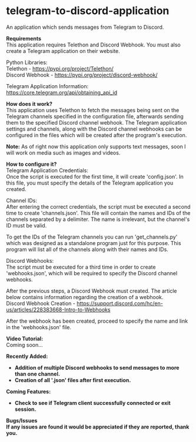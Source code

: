 # telegram-to-discord-application
An application which sends messages from Telegram to Discord.

<b>Requirements</b><br>
This application requires Telethon and Discord Webhook. You must also create a Telegram application on their website.

Python Libraries:<br>
Telethon - https://pypi.org/project/Telethon/<br>
Discord Webhook - https://pypi.org/project/discord-webhook/

Telegram Application Information:<br>
https://core.telegram.org/api/obtaining_api_id

<b>How does it work?</b><br>
This application uses Telethon to fetch the messages being sent on the Telegram channels specified in the configuration file, afterwards sending them to the specified Discord channel webhook. The Telegram application settings and channels, along with the Discord channel webhooks can be configured in the files which will be created after the program's execution.<br>

<b>Note:</b> As of right now this application only supports text messages, soon I will work on media such as images and videos.

<b>How to configure it?</b><br>
Telegram Application Credentials:<br>
Once the script is executed for the first time, it will create 'config.json'. In this file, you must specify the details of the Telegram application you created.

Channel IDs:<br>
After entering the correct credentials, the script must be executed a second time to create 'channels.json'. This file will contain the names and IDs of the channels separated by a delimiter. The name is irrelevant, but the channel's ID must be valid.

To get the IDs of the Telegram channels you can run 'get_channels.py' which was designed as a standalone program just for this purpose. This program will list all of the channels along with their names and IDs.

Discord Webhooks:<br>
The script must be executed for a third time in order to create 'webhooks.json', which will be required to specify the Discord channel webhooks.

After the previous steps, a Discord Webhook must created. The article below contains information regarding the creation of a webhook.<br>
Discord Webhook Creation - https://support.discord.com/hc/en-us/articles/228383668-Intro-to-Webhooks<br>

After the webhook has been created, proceed to specify the name and link in the 'webhooks.json' file.

<b>Video Tutorial:</b><br>
Coming soon...

<b>Recently Added:<b><br>
- Addition of multiple Discord webhooks to send messages to more than one channel.
- Creation of all '.json' files after first execution.

<b>Coming Features:</b><br>
- Check to see if Telegram client successfully connected or exit session.

<b>Bugs/Issues</b><br>
If any issues are found it would be appreciated if they are reported, thank you.<br>

